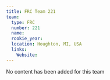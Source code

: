 ```yaml
---
title: FRC Team 221
team:
  type: FRC
  number: 221
  name: 
  rookie_year: 
  location: Houghton, MI, USA
  links:
    Website: 
---
```

No content has been added for this team
